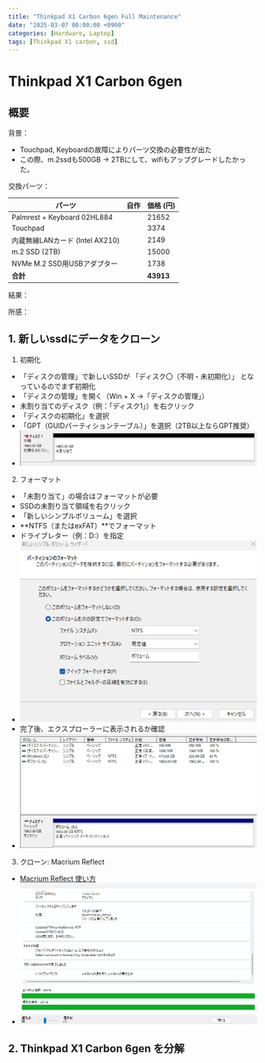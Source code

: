 ```yaml
---
title: "Thinkpad X1 Carbon 6gen Full Maintenance"
date: "2025-03-07 00:00:00 +0900"
categories: [Hardware, Laptop]
tags: [Thinkpad X1 carbon, ssd]
---
```


# Thinkpad X1 Carbon 6gen 

## 概要

背景：
- Touchpad, Keyboardの故障によりパーツ交換の必要性が出た
- この際、m.2ssdも500GB → 2TBにして、wifiもアップグレードしたかった。

交換パーツ：  


| パーツ                          | 自作 | 価格 (円) |
|--------------------------------|------|----------|
| Palmrest + Keyboard 02HL884   |      | 21652    |
| Touchpad                      |      | 3374     |
| 内蔵無線LANカード (Intel AX210) |      | 2149     |
| m.2 SSD (2TB)                 |      | 15000    |
| NVMe M.2 SSD用USBアダプター    |      | 1738     |
| **合計**                      |      | **43913** |


結果：

所感：

## 1. 新しいssdにデータをクローン

1. 初期化
- 「ディスクの管理」で新しいSSDが 「ディスク〇（不明・未初期化）」 となっているのでまず初期化
- 「ディスクの管理」を開く（Win + X →「ディスクの管理」）
- 未割り当てのディスク（例：「ディスク1」）を右クリック
- 「ディスクの初期化」を選択
- 「GPT（GUIDパーティションテーブル）」を選択（2TB以上ならGPT推奨）
- ![alt text](../assets/images/Screenshot_2025-03-07_153251.png)
2. フォーマット
- 「未割り当て」の場合はフォーマットが必要
- SSDの未割り当て領域を右クリック
- 「新しいシンプルボリューム」を選択
- **NTFS（またはexFAT）**でフォーマット
- ドライブレター（例：D:）を指定
- ![alt text](../assets/images/Screenshot_2025-03-07_153637.png)
- 完了後、エクスプローラーに表示されるか確認
- ![alt text](../assets/images/Screenshot_2025-03-07_153725.png)
3. クローン: Macrium Reflect
- [Macrium Reflect 使い方](https://4ddig.tenorshare.com/jp/partition-manager/macrium-reflect.html)
- ![alt text](../assets/images/Screenshot_2025-03-07_160524.png)

## 2. Thinkpad X1 Carbon 6gen を分解


